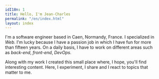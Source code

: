 ```yaml
---
idI18n: 1
title: Hello, I'm Jean-Charles
permalink: "/en/index.html"
layout: index
---
```


I'm a software engineer based in Caen, Normandy, France. I specialized in _Web_. I'm lucky because I have a passion job in which I have fun for more than fifteen years. On a daily basis, I have to work on different areas such as _back-end_, _front-end_, _DevOps_.

Along with my work I created this small place where, I hope, you'll find interesting content. Here, I experiment, I share and I react to topics that matter to me.